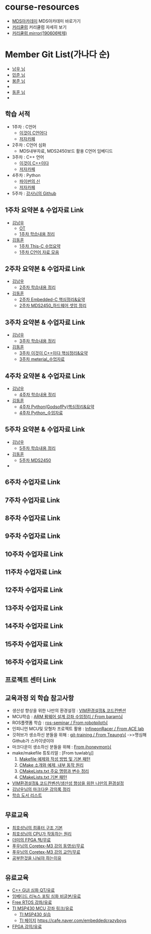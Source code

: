 # course-resources
 * [MDS아카데미](http://www.mdsacademy.co.kr/) MDS아카데미 바로가기
 * [커리큘럼](http://www.mdsacademy.co.kr/customer/board_view.php?board_idx=1585&schField=&schWord=&search_div=notice&size=10&page=1) 커리큘럼 자세히 보기
 * [커리큘럼 mirror(190606박제)](https://github.com/our-self-driving-cars/course-resources/blob/master/metrial/%ED%95%9C%EC%BB%B4MDS%20IT%EC%9C%B5%ED%95%A9%20%EC%A0%84%EB%AC%B8%EA%B5%90%EC%9C%A1%EC%84%BC%ED%84%B0-%EC%9E%90%EC%9C%A8%EC%A3%BC%ED%96%89%20%EC%BB%A4%EB%A6%AC%ED%81%98%EB%9F%BC.pdf)
# Member Git List(가나다 순)
* [남우 님](https://github.com/NamWoo/self_driving_car)
* [민준 님](https://github.com/KimMinJoon/MDS_KMJ)
* [봉준 님](https://github.com/iambongjun)
* [](https://github.com/Mombin)
* [동훈 님]()
* [](https://github.com/chrno0621)
 ## 학습 서적
  * 1주차 : C언어 
    * [이것이 C언어다](http://www.kyobobook.co.kr/product/detailViewKor.laf?mallGb=KOR&ejkGb=KOR&barcode=9788968481024&orderClick=JAj)
    * [저자카페](https://cafe.naver.com/thisisc)
  * 2주차 : C언어 심화
    * MDS내부자료, MDS2450보드 활용 C언어 임베디드 
  * 3주차 : C++ 언어
    * [이것이 C++이다](http://www.kyobobook.co.kr/product/detailViewKor.laf?ejkGb=KOR&mallGb=KOR&barcode=9788968482465&orderClick=LAG&Kc=)
    * [저자카페](https://cafe.naver.com/windev)
  * 4주차 : Python 
    * [파이썬의 신](http://www.kyobobook.co.kr/product/detailViewKor.laf?ejkGb=KOR&linkClass=331503&barcode=9788997924271)
    * [저자카페](https://cafe.naver.com/godofpython)
  * 5주차 : [강사님의 Github](https://github.com/guileschool)                 
 ## 1주차 요약본 & 수업자료 Link
   * [김남우](https://github.com/NamWoo/self_driving_car) 
     * [OT](https://github.com/NamWoo/self_driving_car/blob/master/courses/OT/OT.md)
     * [1주차 학습내용 정리](https://github.com/NamWoo/self_driving_car/blob/master/courses/w01.md) 
   * [김동훈](https://github.com/d-h-k/MDS_DHKim_Docs)
     * [1주차 This-C 수업요약](https://github.com/d-h-k/MDS_DHKim_Docs/blob/master/W1_This-C.md)
     * [1주차 C언어 자료 모음]() 
 ## 2주차 요약본 & 수업자료 Link
   * [김남우](https://github.com/NamWoo/self_driving_car)
     * [2주차 학습내용 정리](https://github.com/NamWoo/self_driving_car/blob/master/courses/w02.md)
   * [김동훈](https://github.com/d-h-k/MDS_DHKim_Docs)
     * [2주차 Embedded-C 핵심정리&요약](https://github.com/d-h-k/MDS_DHKim_Docs/blob/master/W2_Embedded.md)
     * [2주차 MDS2450_하드웨어 셋업 정리](https://github.com/d-h-k/MDS_DHKim_Docs/blob/master/W2_MDS2450_review.md) 
 ## 3주차 요약본 & 수업자료 Link
   * [김남우](https://github.com/NamWoo/self_driving_car)
     * [3주차 학습내용 정리](https://github.com/NamWoo/self_driving_car/blob/master/courses/w03.md)
   * [김동훈](https://github.com/d-h-k/MDS_DHKim_Docs)
     * [3주차 이것이 C++이다 핵심정리&요약](https://github.com/d-h-k/MDS_DHKim_Docs/blob/master/W3_This-Cpp.md)
     * [3주차 meterial_수업자료](https://github.com/d-h-k/MDS_week_material/tree/master/W3_meterial) 
 ## 4주차 요약본 & 수업자료 Link
   * [김남우](https://github.com/NamWoo/self_driving_car) 
     * [4주차 학습내용 정리](https://github.com/NamWoo/self_driving_car/blob/master/courses/w04.md)
   * [김동훈](https://github.com/d-h-k/MDS_DHKim_Docs)
     * [4주차 Python(GodsofPy)핵심정리&요약](https://github.com/d-h-k/MDS_DHKim_Docs/blob/master/W4_Python(GodsofPy).md)
     * [4주차 Python_수업자료](https://github.com/d-h-k/MDS_week_material/tree/master/W4_Python) 
 ## 5주차 요약본 & 수업자료 Link
   * [김남우](https://github.com/NamWoo/self_driving_car)
     * [5주차 학습내용 정리](https://github.com/NamWoo/self_driving_car/blob/master/courses/w05.md)
   * [김동훈](https://github.com/d-h-k/MDS_DHKim_Docs)
      * [5주차 MDS2450](https://github.com/d-h-k/MDS_DHKim_Docs/blob/master/W5_MDS2450.md) 
   * [](https://github.com/Mombin/Summary/blob/master/Summary_5.md) 
 ## 6주차 수업자료 Link
 
 ## 7주차 수업자료 Link
 
 ## 8주차 수업자료 Link
 
 ## 9주차 수업자료 Link
 
 ## 10주차 수업자료 Link

 ## 11주차 수업자료 Link
 
 ## 12주차 수업자료 Link
 
 ## 13주차 수업자료 Link
 
 ## 14주차 수업자료 Link
 
 ## 15주차 수업자료 Link
 
 ## 16주차 수업자료 Link
 
 ## 프로젝트 센터 Link
 
 ## 교육과정 외 학습 참고사항
   * 생산성 향상을 위한 나만의 환경설정 : [VIM환경설정& 코드컨벤션](https://github.com/d-h-k/DHKim_EnvSettings)
   * MCU학습 : [ARM 펌웨어 설계 강좌 수업정리 / From baram님](https://github.com/d-h-k/MDS_DHKim_Docs/blob/master/ARM_FW.md)
   * ROS플랫폼 학습 : [ros-seminar / From robotpilot님](https://github.com/d-h-k/ros-seminar.git)
   * 인피니언 MCU및 모형차 프로젝트 활용 : [InfineonRacer / From ACE lab](https://github.com/realsosy/InfineonRacer)
   * 깃허브가 생소하신 분들을 위해 : [git-training / From Teaung님](https://github.com/Taeung/git-training)
              ->>명심해 Github가 스카이넷이야
   * 마크다운이 생소하신 분들을 위해 : [From ihoneymon님](https://gist.github.com/ihoneymon/652be052a0727ad59601)  
   * make/makefile 튜토리얼 : [From tuwlab님]
     1. [Makefile 예제와 작성 방법 및 기본 패턴](https://www.tuwlab.com/27193)
     2. [CMake 소개와 예제, 내부 동작 원리](https://www.tuwlab.com/27234)
     3. [CMakeLists.txt 주요 명령과 변수 정리](https://www.tuwlab.com/27260)
     4. [CMakeLists.txt 기본 패턴](https://www.tuwlab.com/27270)
   * [VIM환경설정& 코드컨벤션/생산성 향상을 위한 나만의 환경설정](https://github.com/d-h-k/DHKim_EnvSettings)
   * [김남우님의 마크다운 강의록 정리]()
   * [학습 도서 리스트](https://github.com/d-h-k/My-PPAK-DOK-List/blob/master/README.md)
   
 #
 ## 무료교육
   * [최호성님의 컴퓨터 구조 기본](https://www.youtube.com/watch?v=uEzDvDw-L0o&t=12s)
   * [최호성님의 CPU가 작동하는 원리](https://www.youtube.com/watch?v=BSDRpQr85qk)
   * [더미의 FPGA 책/무료](https://cafe.naver.com/alteratown?iframe_url=/ArticleRead.nhn%3Fclubid=17573046%26menuid=%26boardtype=L%26page=1%26specialmenutype=%26userDisplay=15%26articleid=5744)
   * [푸우님의 Coretex-M3 강의 동영상/무료](https://cafe.naver.com/embeddedcrazyboys/4592)
   * [푸우님의 Coretex-M3 강의 교안/무료](https://cafe.naver.com/embeddedcrazyboys/4525)
   * [공부한것을 나눠야 하는이유](https://www.youtube.com/watch?v=KF3ZzK1cTJ8)
  
 #
 ## 유료교육
   * [C++ GUI 심화 QT/유료](https://www.udemy.com/qt-c-gui-tutorial-for-complete-beginners/)
   * [임베디드 리눅스 포팅 심화 비글본/유료](https://www.udemy.com/embedded-linux-step-by-step-using-beaglebone/)
   * [Free RTOS 강좌/유료](https://www.udemy.com/freertos-on-arm-processors/)
   * [TI MSP430 MCU 강좌 링크/유료](https://www.udemy.com/mcu_msp430/)
     * [TI MSP430 실습](https://www.element14.com/community/docs/DOC-78213/l/an-introduction-to-microcontrollers-and-the-c-programming-language-info?ICID=TIvalpo-udemy-topban#coursebreakdown)
     * [TI 페이지](http://www.ti.com/tool/MSP-EXP430FR6989)
     https://cafe.naver.com/embeddedcrazyboys
   * [FPGA 강의/유료](https://www.udemy.com/learn-the-essentials-of-vhdl-and-fpga-development/)
  
